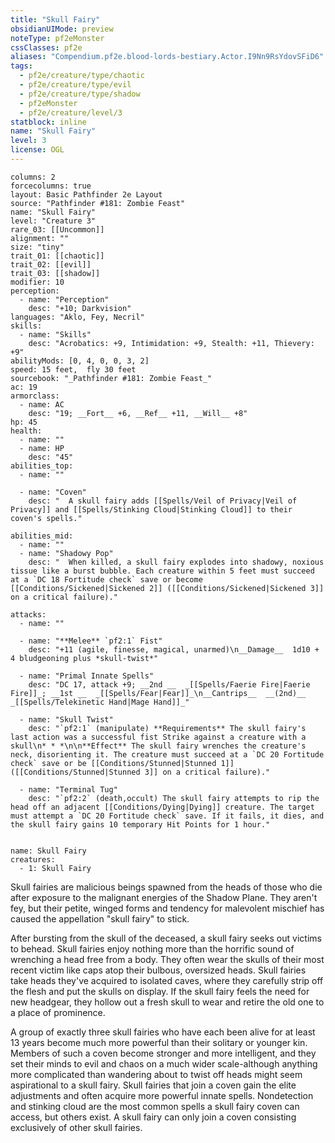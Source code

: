 ```yaml
---
title: "Skull Fairy"
obsidianUIMode: preview
noteType: pf2eMonster
cssClasses: pf2e
aliases: "Compendium.pf2e.blood-lords-bestiary.Actor.I9Nn9RsYdovSFiD6" 
tags:
  - pf2e/creature/type/chaotic
  - pf2e/creature/type/evil
  - pf2e/creature/type/shadow
  - pf2eMonster
  - pf2e/creature/level/3
statblock: inline
name: "Skull Fairy"
level: 3
license: OGL
---
```


```statblock
columns: 2
forcecolumns: true
layout: Basic Pathfinder 2e Layout
source: "Pathfinder #181: Zombie Feast"
name: "Skull Fairy"
level: "Creature 3"
rare_03: [[Uncommon]]
alignment: ""
size: "tiny"
trait_01: [[chaotic]]
trait_02: [[evil]]
trait_03: [[shadow]]
modifier: 10
perception:
  - name: "Perception"
    desc: "+10; Darkvision"
languages: "Aklo, Fey, Necril"
skills:
  - name: "Skills"
    desc: "Acrobatics: +9, Intimidation: +9, Stealth: +11, Thievery: +9"
abilityMods: [0, 4, 0, 0, 3, 2]
speed: 15 feet,  fly 30 feet
sourcebook: "_Pathfinder #181: Zombie Feast_"
ac: 19
armorclass:
  - name: AC
    desc: "19; __Fort__ +6, __Ref__ +11, __Will__ +8"
hp: 45
health:
  - name: ""
  - name: HP
    desc: "45"
abilities_top:
  - name: ""

  - name: "Coven"
    desc: "  A skull fairy adds [[Spells/Veil of Privacy|Veil of Privacy]] and [[Spells/Stinking Cloud|Stinking Cloud]] to their coven's spells."

abilities_mid:
  - name: ""
  - name: "Shadowy Pop"
    desc: "  When killed, a skull fairy explodes into shadowy, noxious tissue like a burst bubble. Each creature within 5 feet must succeed at a `DC 18 Fortitude check` save or become [[Conditions/Sickened|Sickened 2]] ([[Conditions/Sickened|Sickened 3]] on a critical failure)."

attacks:
  - name: ""

  - name: "**Melee** `pf2:1` Fist"
    desc: "+11 (agile, finesse, magical, unarmed)\n__Damage__  1d10 + 4 bludgeoning plus *skull-twist*"

  - name: "Primal Innate Spells"
    desc: "DC 17, attack +9; __2nd __  _[[Spells/Faerie Fire|Faerie Fire]]_; __1st __  _[[Spells/Fear|Fear]]_\n__Cantrips__  __(2nd)__ _[[Spells/Telekinetic Hand|Mage Hand]]_"

  - name: "Skull Twist"
    desc: "`pf2:1` (manipulate) **Requirements** The skull fairy's last action was a successful fist Strike against a creature with a skull\n* * *\n\n**Effect** The skull fairy wrenches the creature's neck, disorienting it. The creature must succeed at a `DC 20 Fortitude check` save or be [[Conditions/Stunned|Stunned 1]] ([[Conditions/Stunned|Stunned 3]] on a critical failure)."

  - name: "Terminal Tug"
    desc: "`pf2:2` (death,occult) The skull fairy attempts to rip the head off an adjacent [[Conditions/Dying|Dying]] creature. The target must attempt a `DC 20 Fortitude check` save. If it fails, it dies, and the skull fairy gains 10 temporary Hit Points for 1 hour."
 
```

```encounter-table
name: Skull Fairy
creatures:
  - 1: Skull Fairy
```



Skull fairies are malicious beings spawned from the heads of those who die after exposure to the malignant energies of the Shadow Plane. They aren't fey, but their petite, winged forms and tendency for malevolent mischief has caused the appellation "skull fairy" to stick.

After bursting from the skull of the deceased, a skull fairy seeks out victims to behead. Skull fairies enjoy nothing more than the horrific sound of wrenching a head free from a body. They often wear the skulls of their most recent victim like caps atop their bulbous, oversized heads. Skull fairies take heads they've acquired to isolated caves, where they carefully strip off the flesh and put the skulls on display. If the skull fairy feels the need for new headgear, they hollow out a fresh skull to wear and retire the old one to a place of prominence.

A group of exactly three skull fairies who have each been alive for at least 13 years become much more powerful than their solitary or younger kin. Members of such a coven become stronger and more intelligent, and they set their minds to evil and chaos on a much wider scale-although anything more complicated than wandering about to twist off heads might seem aspirational to a skull fairy. Skull fairies that join a coven gain the elite adjustments and often acquire more powerful innate spells. Nondetection and stinking cloud are the most common spells a skull fairy coven can access, but others exist. A skull fairy can only join a coven consisting exclusively of other skull fairies.
